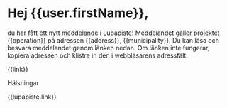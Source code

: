 # Hej {{user.firstName}},

du har f&aring;tt ett nytt meddelande i Lupapiste! Meddelandet g&auml;ller projektet {{operation}} p&aring; adressen {{address}}, {{municipality}}. Du kan l&auml;sa och besvara meddelandet genom l&auml;nken nedan. Om l&auml;nken inte fungerar, kopiera adressen och klistra in den i webbl&auml;sarens adressf&auml;lt.

{{link}}

H&auml;lsningar

{{lupapiste.link}}